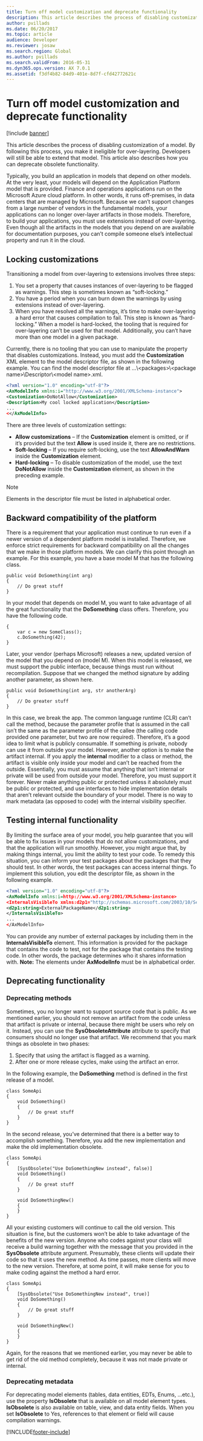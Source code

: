 ```yaml
---
title: Turn off model customization and deprecate functionality
description: This article describes the process of disabling customization of a model. By following this process, you make it ineligible for over-layering.
author: pvillads
ms.date: 06/20/2017
ms.topic: article
audience: Developer
ms.reviewer: josaw
ms.search.region: Global
ms.author: pvillads
ms.search.validFrom: 2016-05-31
ms.dyn365.ops.version: AX 7.0.1
ms.assetid: f3df4b82-84d9-401e-8d7f-cfd42772621c
---
```


# Turn off model customization and deprecate functionality

[!include [banner](../includes/banner.md)]

This article describes the process of disabling customization of a model. By following this process, you make it ineligible for over-layering. Developers will still be able to extend that model. This article also describes how you can deprecate obsolete functionality.

Typically, you build an application in models that depend on other models. At the very least, your models will depend on the Application Platform model that is provided. Finance and operations applications run on the Microsoft Azure cloud platform. In other words, it runs off-premises, in data centers that are managed by Microsoft. Because we can’t support changes from a large number of vendors in the fundamental models, your applications can no longer over-layer artifacts in those models. Therefore, to build your applications, you must use extensions instead of over-layering. Even though all the artifacts in the models that you depend on are available for documentation purposes, you can’t compile someone else’s intellectual property and run it in the cloud.

## Locking customizations
Transitioning a model from over-layering to extensions involves three steps:

1.  You set a property that causes instances of over-layering to be flagged as warnings. This step is sometimes known as “soft-locking.”
2.  You have a period when you can burn down the warnings by using extensions instead of over-layering.
3.  When you have resolved all the warnings, it’s time to make over-layering a hard error that causes compilation to fail. This step is known as “hard-locking.” When a model is hard-locked, the tooling that is required for over-layering can’t be used for that model. Additionally, you can’t have more than one model in a given package.

Currently, there is no tooling that you can use to manipulate the property that disables customizations. Instead, you must add the **Customization** XML element to the model descriptor file, as shown in the following example. You can find the model descriptor file at ...\\&lt;packages&gt;\\&lt;package name&gt;\\Descriptor\\&lt;model name&gt;.xml.

```xml
<?xml version="1.0" encoding="utf-8"?>
<AxModelInfo xmlns:i="http://www.w3.org/2001/XMLSchema-instance">
<Customization>DoNotAllow</Customization>
<Description>My cool locked application</Description>
...
<</AxModelInfo>
```

There are three levels of customization settings:

-   **Allow customizations** – If the **Customization** element is omitted, or if it’s provided but the text **Allow** is used inside it, there are no restrictions.
-   **Soft-locking** – If you require soft-locking, use the text **AllowAndWarn** inside the **Customization** element.
-   **Hard-locking** – To disable customization of the model, use the text **DoNotAllow** inside the **Customization** element, as shown in the preceding example.

> [!NOTE]
> Elements in the descriptor file must be listed in alphabetical order.

## Backward compatibility of the platform
There is a requirement that your application must continue to run even if a newer version of a dependent platform model is installed. Therefore, we enforce strict requirements for backward compatibility on all the changes that we make in those platform models. We can clarify this point through an example. For this example, you have a base model M that has the following class.

```xpp
public void DoSomething(int arg)
{
    // Do great stuff
}
```

In your model that depends on model M, you want to take advantage of all the great functionality that the **DoSomething** class offers. Therefore, you have the following code.

```xpp
{
    var c = new SomeClass();
    c.DoSomething(42);
}
```

Later, your vendor (perhaps Microsoft) releases a new, updated version of the model that you depend on (model M). When this model is released, we must support the public interface, because things must run without recompilation. Suppose that we changed the method signature by adding another parameter, as shown here.

```xpp
public void DoSomething(int arg, str anotherArg)
{
    // Do greater stuff
}
```

In this case, we break the app. The common language runtime (CLR) can’t call the method, because the parameter profile that is assumed in the call isn’t the same as the parameter profile of the callee (the calling code provided one parameter, but two are now required). Therefore, it’s a good idea to limit what is publicly consumable. If something is private, nobody can use it from outside your model. However, another option is to make the artifact internal. If you apply the **internal** modifier to a class or method, the artifact is visible only inside your model and can’t be reached from the outside. Essentially, you must assume that anything that isn’t internal or private will be used from outside your model. Therefore, you must support it forever. Never make anything public or protected unless it absolutely must be public or protected, and use interfaces to hide implementation details that aren’t relevant outside the boundary of your model. There is no way to mark metadata (as opposed to code) with the internal visibility specifier.

## Testing internal functionality
By limiting the surface area of your model, you help guarantee that you will be able to fix issues in your models that do not allow customizations, and that the application will run smoothly. However, you might argue that, by making things internal, you limit the ability to test your code. To remedy this situation, you can inform your test packages about the packages that they should test. In other words, the test packages can access internal things. To implement this solution, you edit the descriptor file, as shown in the following example.

```xml
<?xml version="1.0" encoding="utf-8"?>
<AxModelInfo xmlns:i=http://www.w3.org/2001/XMLSchema-instance>
<InternalsVisibleTo xmlns:d2p1="http://schemas.microsoft.com/2003/10/Serialization/Arrays">
<d2p1:string>ExternalPackageName</d2p1:string>
</InternalsVisibleTo>
...
</AxModelInfo>
```

You can provide any number of external packages by including them in the **InternalsVisibleTo** element. This information is provided for the package that contains the code to test, not for the package that contains the testing code. In other words, the package determines who it shares information with. **Note:** The elements under **AxModelInfo** must be in alphabetical order.

## Deprecating functionality
### Deprecating methods

Sometimes, you no longer want to support source code that is public. As we mentioned earlier, you should not remove an artifact from the code unless that artifact is private or internal, because there might be users who rely on it. Instead, you can use the **SysObsoleteAttribute** attribute to specify that consumers should no longer use that artifact. We recommend that you mark things as obsolete in two phases:

1.  Specify that using the artifact is flagged as a warning.
2.  After one or more release cycles, make using the artifact an error.

In the following example, the **DoSomething** method is defined in the first release of a model.

```xpp
class SomeApi
{
    void DoSomething()
    {
        // Do great stuff
    }
}
```

In the second release, you’ve determined that there is a better way to accomplish something. Therefore, you add the new implementation and make the old implementation obsolete.

```xpp
class SomeApi
{
    [SysObsolete("Use DoSomethingNew instead", false)]
    void DoSomething()
    {
        // Do great stuff
    }

    void DoSomethingNew()
    {
    }
}
```

All your existing customers will continue to call the old version. This situation is fine, but the customers won’t be able to take advantage of the benefits of the new version. Anyone who codes against your class will receive a build warning together with the message that you provided in the **SysObsolete** attribute argument. Presumably, these clients will update their code so that it uses the new method. As time passes, more clients will move to the new version. Therefore, at some point, it will make sense for you to make coding against the method a hard error.

```xpp
class SomeApi
{
    [SysObsolete("Use DoSomethingNew instead", true)]
    void DoSomething()
    {
        // Do great stuff
    }

    void DoSomethingNew()
    {
    }
}
```

Again, for the reasons that we mentioned earlier, you may never be able to get rid of the old method completely, because it was not made private or internal.

### Deprecating metadata

For deprecating model elements (tables, data entities, EDTs, Enums, ...etc.), use the property **IsObsolete** that is available on all model element types. **IsObsolete** is also available on table, view, and data entity fields. When you set **IsObsolete** to Yes, references to that element or field will cause compilation warnings.





[!INCLUDE[footer-include](../../../includes/footer-banner.md)]
